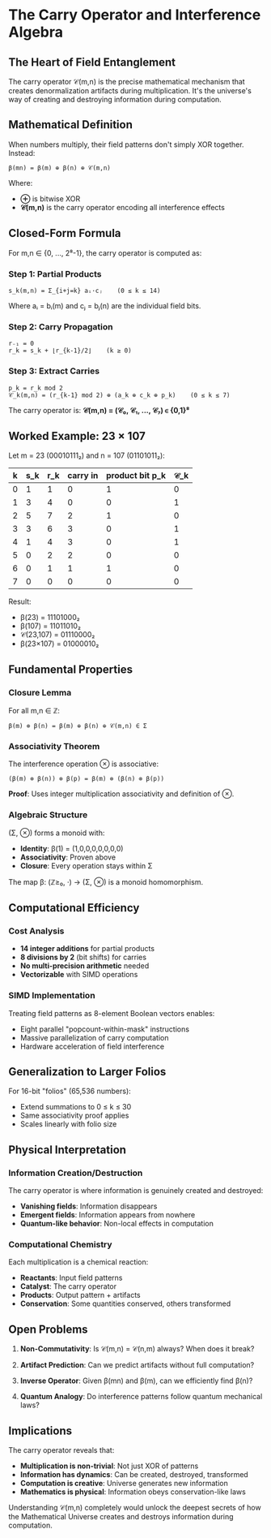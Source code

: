 # The Carry Operator and Interference Algebra

## The Heart of Field Entanglement

The carry operator 𝒞(m,n) is the precise mathematical mechanism that creates denormalization artifacts during multiplication. It's the universe's way of creating and destroying information during computation.

## Mathematical Definition

When numbers multiply, their field patterns don't simply XOR together. Instead:

```
β(mn) = β(m) ⊕ β(n) ⊕ 𝒞(m,n)
```

Where:

- **⊕** is bitwise XOR
- **𝒞(m,n)** is the carry operator encoding all interference effects

## Closed-Form Formula

For m,n ∈ {0, ..., 2⁸-1}, the carry operator is computed as:

### Step 1: Partial Products

```
s_k(m,n) = Σ_{i+j=k} aᵢ·cⱼ    (0 ≤ k ≤ 14)
```

Where aᵢ = bᵢ(m) and cⱼ = bⱼ(n) are the individual field bits.

### Step 2: Carry Propagation

```
r₋₁ = 0
r_k = s_k + ⌊r_{k-1}/2⌋    (k ≥ 0)
```

### Step 3: Extract Carries

```
p_k = r_k mod 2
𝒞_k(m,n) = (r_{k-1} mod 2) ⊕ (a_k ⊕ c_k ⊕ p_k)    (0 ≤ k ≤ 7)
```

The carry operator is: **𝒞(m,n) = (𝒞₀, 𝒞₁, ..., 𝒞₇) ∈ {0,1}⁸**

## Worked Example: 23 × 107

Let m = 23 (00010111₂) and n = 107 (01101011₂):

| k   | s_k | r_k | carry in | product bit p_k | 𝒞_k |
| --- | --- | --- | -------- | --------------- | --- |
| 0   | 1   | 1   | 0        | 1               | 0   |
| 1   | 3   | 4   | 0        | 0               | 1   |
| 2   | 5   | 7   | 2        | 1               | 0   |
| 3   | 3   | 6   | 3        | 0               | 1   |
| 4   | 1   | 4   | 3        | 0               | 1   |
| 5   | 0   | 2   | 2        | 0               | 0   |
| 6   | 0   | 1   | 1        | 1               | 0   |
| 7   | 0   | 0   | 0        | 0               | 0   |

Result:

- β(23) = 11101000₂
- β(107) = 11011010₂
- 𝒞(23,107) = 01110000₂
- β(23×107) = 01000010₂

## Fundamental Properties

### Closure Lemma

For all m,n ∈ ℤ:

```
β(m) ⊗ β(n) = β(m) ⊕ β(n) ⊕ 𝒞(m,n) ∈ Σ
```

### Associativity Theorem

The interference operation ⊗ is associative:

```
(β(m) ⊗ β(n)) ⊗ β(p) = β(m) ⊗ (β(n) ⊗ β(p))
```

**Proof**: Uses integer multiplication associativity and definition of ⊗.

### Algebraic Structure

(Σ, ⊗) forms a monoid with:

- **Identity**: β(1) = (1,0,0,0,0,0,0,0)
- **Associativity**: Proven above
- **Closure**: Every operation stays within Σ

The map β: (ℤ≥₀, ·) → (Σ, ⊗) is a monoid homomorphism.

## Computational Efficiency

### Cost Analysis

- **14 integer additions** for partial products
- **8 divisions by 2** (bit shifts) for carries
- **No multi-precision arithmetic** needed
- **Vectorizable** with SIMD operations

### SIMD Implementation

Treating field patterns as 8-element Boolean vectors enables:

- Eight parallel "popcount-within-mask" instructions
- Massive parallelization of carry computation
- Hardware acceleration of field interference

## Generalization to Larger Folios

For 16-bit "folios" (65,536 numbers):

- Extend summations to 0 ≤ k ≤ 30
- Same associativity proof applies
- Scales linearly with folio size

## Physical Interpretation

### Information Creation/Destruction

The carry operator is where information is genuinely created and destroyed:

- **Vanishing fields**: Information disappears
- **Emergent fields**: Information appears from nowhere
- **Quantum-like behavior**: Non-local effects in computation

### Computational Chemistry

Each multiplication is a chemical reaction:

- **Reactants**: Input field patterns
- **Catalyst**: The carry operator
- **Products**: Output pattern + artifacts
- **Conservation**: Some quantities conserved, others transformed

## Open Problems

1. **Non-Commutativity**: Is 𝒞(m,n) = 𝒞(n,m) always? When does it break?

2. **Artifact Prediction**: Can we predict artifacts without full computation?

3. **Inverse Operator**: Given β(mn) and β(m), can we efficiently find β(n)?

4. **Quantum Analogy**: Do interference patterns follow quantum mechanical laws?

## Implications

The carry operator reveals that:

- **Multiplication is non-trivial**: Not just XOR of patterns
- **Information has dynamics**: Can be created, destroyed, transformed
- **Computation is creative**: Universe generates new information
- **Mathematics is physical**: Information obeys conservation-like laws

Understanding 𝒞(m,n) completely would unlock the deepest secrets of how the Mathematical Universe creates and destroys information during computation.
